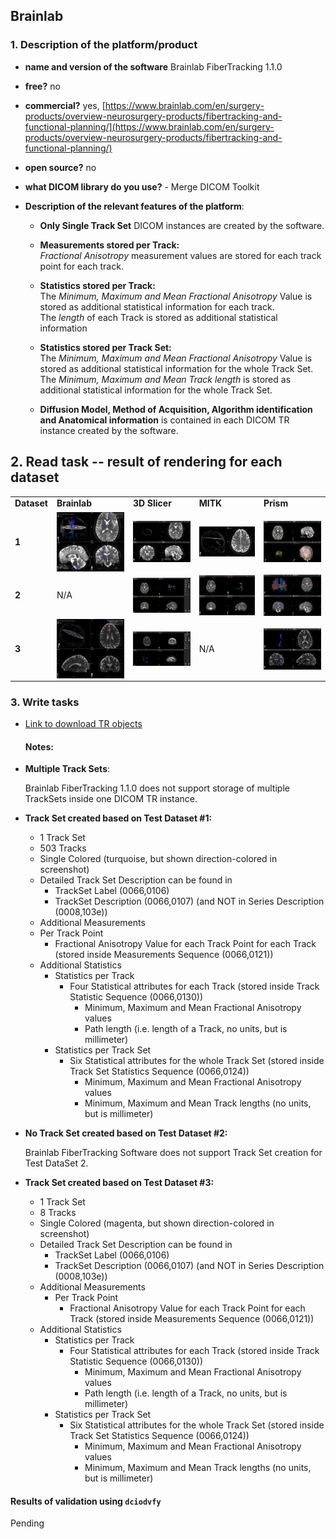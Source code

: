 ## Brainlab

### 1. Description of the platform/product

   * **name and version of the software** Brainlab FiberTracking 1.1.0
   * **free?** no
   * **commercial?** yes, [https://www.brainlab.com/en/surgery-products/overview-neurosurgery-products/fibertracking-and-functional-planning/](https://www.brainlab.com/en/surgery-products/overview-neurosurgery-products/fibertracking-and-functional-planning/)
   * **open source?** no
   * **what DICOM library do you use?** - Merge DICOM Toolkit

   * **Description of the relevant features of the platform**:

     * **Only Single Track Set** DICOM instances are created by the software.
     * **Measurements stored per Track:**  
       _Fractional Anisotropy_ measurement values are stored for each track point for each track.

     *  **Statistics stored per Track:**  
       The _Minimum, Maximum and Mean Fractional Anisotropy_ Value is stored as additional statistical information for each track.  
       The _length_ of each Track is stored as additional statistical information

     *  **Statistics stored per Track Set:**  
       The _Minimum, Maximum and Mean Fractional Anisotropy_ Value is stored as additional statistical information for the whole Track Set.  
       The _Minimum, Maximum and Mean Track length_ is stored as additional statistical information for the whole Track Set.

     * **Diffusion Model, Method of Acquisition, Algorithm identification and Anatomical information** is contained in each DICOM TR instance created by the software.

## 2. Read task -- result of rendering for each dataset

<table>
<tr>
  <td width="10%"><b>Dataset</b></td>
  <td><b>Brainlab</b></td>
  <td><b>3D Slicer</b></td>
  <td><b>MITK</b></td>
  <td><b>Prism</b></td>
</tr>


<!-- dataset_1 -->

<tr>
  <td><b>1</b></td>
  <td>
    <img src="brainlab/brainlab-TrackSet_DataSet1.JPG" style="display:block;">  
  </td>

  <td>
    <img src="brainlab/Slicer_TrackSet_DataSet1_Colored.JPG" style="display:block;">
  </td>

  <td>
    <img src="brainlab/MITK_TrackSet_DataSet1.JPG" style="display:block;">
  </td>

  <td>
    <img src="brainlab/Prism_TrackSet_DataSet1.JPG" style="display:block;">
</td>

</tr>


<!-- dataset_2 -->

<tr>
   <td><b>2</b></td>
   <td>
   N/A
   </td>

   <td>
     <img src="brainlab/Slicer_TrackSet2_LoadedByBrainlab.JPG" style="display:block;">
   </td>

   <td>
     <img src="brainlab/MITK_TrackSet_DataSet2.JPG" style="display:block;">
   </td>

   <td>
    <img src="brainlab/Prism_TrackSet_DataSet2.JPG" style="display:block;">
   </td>
</tr>

<!-- dataset_3 -->

<tr>
  <td><b>3</b></td>
  <td>
    <img src="brainlab/brainlab-TrackSet_DataSet3.JPG" style="display:block;">
  </td>

  <td>
    <img src="brainlab/Slicer_TrackSet3_LoadedByBrainlab.JPG" style="display:block;">
  </td>

  <td>
    N/A
  </td>

  <td>
    <img src="brainlab/Prism_TrackSet_DataSet3.JPG" style="display:block;">
</td>

</tr>
</table>


### 3. Write tasks

- [Link to download TR objects](https://www.dropbox.com/sh/gmy2nt1mlfk1k2w/AABlqE8dHd6PUWd5upKZ-Dtua/BrainLab?dl=0)

  #### Notes:

- **Multiple Track Sets**:

  Brainlab FiberTracking 1.1.0 does not support storage of multiple TrackSets inside one DICOM TR instance.

- **Track Set created based on Test Dataset #1:**
  - 1 Track Set
  - 503 Tracks
  - Single Colored (turquoise, but shown direction-colored in screenshot)
  - Detailed Track Set Description can be found in    
    - TrackSet Label       (0066,0106)
    - TrackSet Description (0066,0107) (and NOT in Series Description (0008,103e))
  - Additional Measurements
   - Per Track Point
      - Fractional Anisotropy Value for each Track Point for each Track  (stored inside Measurements Sequence (0066,0121))
  - Additional Statistics
    - Statistics per Track
      - Four Statistical attributes for each Track (stored inside Track Statistic Sequence (0066,0130))
        - Minimum, Maximum and Mean Fractional Anisotropy values  
        - Path length (i.e. length of a Track, no units, but is millimeter)     
    - Statistics per Track Set
      - Six Statistical attributes for the whole Track Set (stored inside Track Set Statistics Sequence (0066,0124))
        - Minimum, Maximum and Mean Fractional Anisotropy values  
        - Minimum, Maximum and Mean Track lengths (no units, but is millimeter)


- **No Track Set created based on Test Dataset #2:**

   Brainlab FiberTracking Software does not support Track Set creation for Test DataSet 2.

- **Track Set created based on Test Dataset #3:**
  - 1 Track Set
  - 8 Tracks
  - Single Colored (magenta, but shown direction-colored in screenshot)
  - Detailed Track Set Description can be found in
    - TrackSet Label       (0066,0106)
    - TrackSet Description (0066,0107) (and NOT in Series Description (0008,103e))
  - Additional Measurements
    - Per Track Point
      - Fractional Anisotropy Value for each Track Point for each Track  (stored inside Measurements Sequence (0066,0121))    
  - Additional Statistics
    - Statistics per Track
      - Four Statistical attributes for each Track (stored inside Track Statistic Sequence (0066,0130))
        - Minimum, Maximum and Mean Fractional Anisotropy values  
        - Path length (i.e. length of a Track, no units, but is millimeter)  
    - Statistics per Track Set
      - Six Statistical attributes for the whole Track Set (stored inside Track Set Statistics Sequence (0066,0124))
        - Minimum, Maximum and Mean Fractional Anisotropy values  
        - Minimum, Maximum and Mean Track lengths (no units, but is millimeter)

#### Results of validation using `dciodvfy`

Pending
